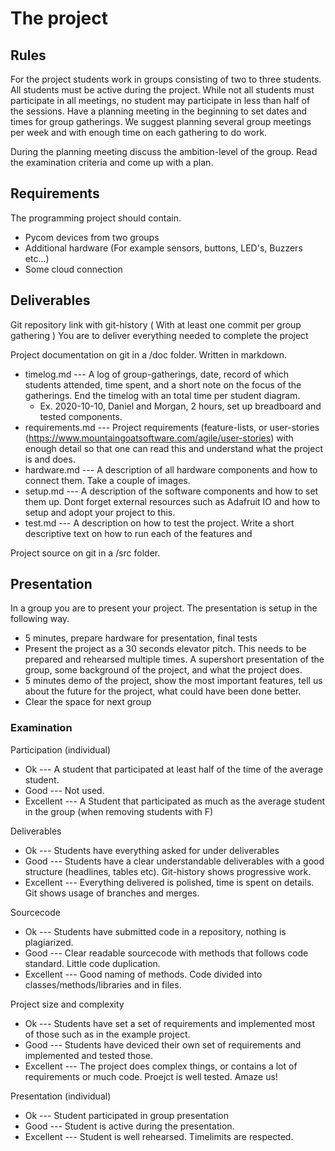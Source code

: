 # The project

## Rules

For the project students work in groups consisting of two to three students. All students must be active during the project. While not all students must participate in all meetings, no student may participate in less than half of the sessions. Have a planning meeting in the beginning to set dates and times for group gatherings. We suggest planning several group meetings per week and with enough time on each gathering to do work. 

During the planning meeting discuss the ambition-level of the group. Read the examination criteria and come up with a plan. 

## Requirements

The programming project should contain.
 * Pycom devices from two groups
 * Additional hardware (For example sensors, buttons, LED's, Buzzers etc...)
 * Some cloud connection

 
 ## Deliverables
 
 Git repository link with git-history ( With at least one commit per group gathering )
 You are to deliver everything needed to complete the project
 
 Project documentation on git in a /doc folder. Written in markdown.
  * timelog.md --- A log of group-gatherings, date, record of which students attended, time spent, and a short note on the focus of the gatherings. End the timelog with an total time per student diagram. 
    * Ex. 2020-10-10, Daniel and Morgan, 2 hours, set up breadboard and tested components.
  * requirements.md --- Project requirements (feature-lists, or user-stories (https://www.mountaingoatsoftware.com/agile/user-stories) with enough detail so that one can read this and understand what the project is and does.
  * hardware.md --- A description of all hardware components and how to connect them. Take a couple of images.
  * setup.md --- A description of the software components and how to set them up. Dont forget external resources such as Adafruit IO and how to setup and adopt your project to this. 
  * test.md --- A description on how to test the project. Write a short descriptive text on how to run each of the features and
  
 Project source on git in a /src folder.

## Presentation

In a group you are to present your project. The presentation is setup in the following way.
 * 5 minutes, prepare hardware for presentation, final tests
 * Present the project as a 30 seconds elevator pitch. This needs to be prepared and rehearsed multiple times. A supershort presentation of the group, some background of the project, and what the project does. 
 * 5 minutes demo of the project, show the most important features, tell us about the future for the project, what could have been done better.
 * Clear the space for next group
 
### Examination

Participation (individual)
 * Ok --- A student that participated at least half of the time of the average student.
 * Good --- Not used.
 * Excellent --- A Student that participated as much as the average student in the group (when removing students with F)

Deliverables
 * Ok --- Students have everything asked for under deliverables
 * Good --- Students have a clear understandable deliverables with a good structure (headlines, tables etc). Git-history shows progressive work.
 * Excellent --- Everything delivered is polished, time is spent on details. Git shows usage of branches and merges. 
 
Sourcecode
 * Ok --- Students have submitted code in a repository, nothing is plagiarized.
 * Good --- Clear readable sourcecode with methods that follows code standard. Little code duplication. 
 * Excellent --- Good naming of methods. Code divided into classes/methods/libraries and in files. 
 
Project size and complexity
 * Ok --- Students have set a set of requirements and implemented most of those such as in the example project.
 * Good --- Students have deviced their own set of requirements and implemented and tested those.
 * Excellent --- The project does complex things, or contains a lot of requirements or much code. Proejct is well tested. Amaze us!
 
Presentation (individual)
 * Ok --- Student participated in group presentation
 * Good --- Student is active during the presentation. 
 * Excellent --- Student is well rehearsed. Timelimits are respected.
 
